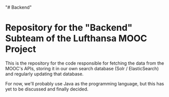 "# Backend" 

<h1>Repository for the "Backend" Subteam of the Lufthansa MOOC Project</h1>

<p>
This is the repository for the code responsible for fetching the data from the MOOC's APIs, storing it in our own search database (Solr / ElasticSearch) and regularly updating that database.
</p>

<p>
For now, we'll probably use Java as the programming language, but this has yet to be discussed and finally decided.
</p>
